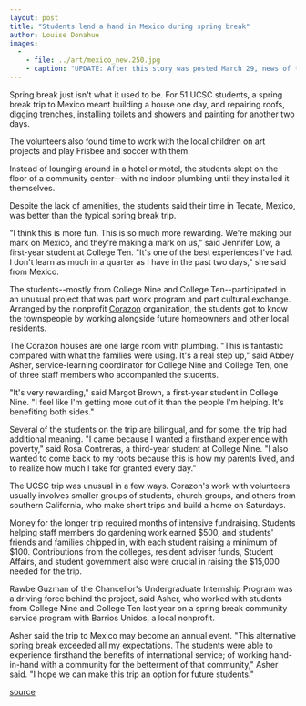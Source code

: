 ```yaml
---
layout: post
title: "Students lend a hand in Mexico during spring break"
author: Louise Donahue
images:
  -
    - file: ../art/mexico_new.250.jpg
    - caption: "UPDATE: After this story was posted March 29, news of the students' efforts caught the attention of the Governor's Office on Service and Volunteerism, GO SERV, and the students' project has been featured on the GOSERV web site. The students will receive a GO SERV Spotlight award (See press release) May 25 at UCSC's Volunteer Recognition Awards Ceremony."
---
```


Spring break just isn't what it used to be. For 51 UCSC students, a spring break trip to Mexico meant building a house one day, and repairing roofs, digging trenches, installing toilets and showers and painting for another two days.

The volunteers also found time to work with the local children on art projects and play Frisbee and soccer with them.   

Instead of lounging around in a hotel or motel, the students slept on the floor of a community center--with no indoor plumbing until they installed it themselves.  

Despite the lack of amenities, the students said their time in Tecate, Mexico, was better than the typical spring break trip.

"I think this is more fun. This is so much more rewarding. We're making our mark on Mexico, and they're making a mark on us," said Jennifer Low, a first-year student at College Ten. "It's one of the best experiences I've had. I don't learn as much in a quarter as I have in the past two days," she said from Mexico.  

The students--mostly from College Nine and College Ten--participated in an unusual project that was part work program and part cultural exchange. Arranged by the nonprofit [Corazon][1] organization, the students got to know the townspeople by working alongside future homeowners and other local residents.   

The Corazon houses are one large room with plumbing. "This is fantastic compared with what the families were using. It's a real step up," said Abbey Asher, service-learning coordinator for College Nine and College Ten, one of three staff members who accompanied the students.  

"It's very rewarding," said Margot Brown, a first-year student in College Nine. "I feel like I'm getting more out of it than the people I'm helping. It's benefiting both sides."  

Several of the students on the trip are bilingual, and for some, the trip had additional meaning. "I came because I wanted a firsthand experience with poverty," said Rosa Contreras, a third-year student at College Nine. "I also wanted to come back to my roots because this is how my parents lived, and to realize how much I take for granted every day."  

The UCSC trip was unusual in a few ways. Corazon's work with volunteers usually involves smaller groups of students, church groups, and others from southern California, who make short trips and build a home on Saturdays.   

Money for the longer trip required months of intensive fundraising. Students helping staff members do gardening work earned $500, and students' friends and families chipped in, with each student raising a minimum of $100. Contributions from the colleges, resident adviser funds, Student Affairs, and student government also were crucial in raising the $15,000 needed for the trip.

Rawbe Guzman of the Chancellor's Undergraduate Internship Program was a driving force behind the project, said Asher, who worked with students from College Nine and College Ten last year on a spring break community service program with Barrios Unidos, a local nonprofit.

Asher said the trip to Mexico may become an annual event. "This alternative spring break exceeded all my expectations. The students were able to experience firsthand the benefits of international service; of working hand-in-hand with a community for the betterment of that community," Asher said. "I hope we can make this trip an option for future students."

[1]: http://corazon.org/

[source](http://www1.ucsc.edu/currents/03-04/03-29/mexico.html "Permalink to mexico")
